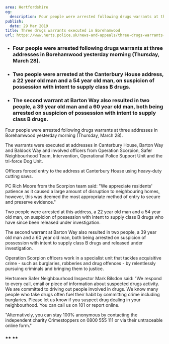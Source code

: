 ```yaml
area: Hertfordshire
og:
  description: Four people were arrested following drugs warrants at three addresses in Borehamwood yesterday morning (Thursday, March 28).
publish:
  date: 29 Mar 2019
title: Three drugs warrants executed in Borehamwood
url: https://www.herts.police.uk/news-and-appeals/three-drugs-warrants-executed-in-borehamwood-2824J
```

* ### Four people were arrested following drugs warrants at three addresses in Borehamwood yesterday morning (Thursday, March 28).

 * ### Two people were arrested at the Canterbury House address, a 22 year old man and a 54 year old man, on suspicion of possession with intent to supply class B drugs.

 * ### The second warrant at Barton Way also resulted in two people, a 39 year old man and a 60 year old man, both being arrested on suspicion of possession with intent to supply class B drugs.

Four people were arrested following drugs warrants at three addresses in Borehamwood yesterday morning (Thursday, March 28).

The warrants were executed at addresses in Canterbury House, Barton Way and Baldock Way and involved officers from Operation Scorpion, Safer Neighbourhood Team, Intervention, Operational Police Support Unit and the tri-force Dog Unit.

Officers forced entry to the address at Canterbury House using heavy-duty cutting saws.

PC Rich Moore from the Scorpion team said: "We appreciate residents' patience as it caused a large amount of disruption to neighbouring homes, however, this was deemed the most appropriate method of entry to secure and preserve evidence."

Two people were arrested at this address, a 22 year old man and a 54 year old man, on suspicion of possession with intent to supply class B drugs who have since been released under investigation.

The second warrant at Barton Way also resulted in two people, a 39 year old man and a 60 year old man, both being arrested on suspicion of possession with intent to supply class B drugs and released under investigation.

Operation Scorpion officers work in a specialist unit that tackles acquisitive crime - such as burglaries, robberies and drug offences - by relentlessly pursuing criminals and bringing them to justice.

Hertsmere Safer Neighbourhood Inspector Mark Bilsdon said: "We respond to every call, email or piece of information about suspected drugs activity. We are committed to driving out people involved in drugs. We know many people who take drugs often fuel their habit by committing crime including burglaries. Please let us know if you suspect drug dealing in your neighbourhood. You can call us on 101 or report online.

"Alternatively, you can stay 100% anonymous by contacting the independent charity Crimestoppers on 0800 555 111 or via their untraceable online form."

### ** **
